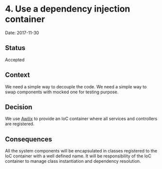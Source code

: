 # 4. Use a dependency injection container

Date: 2017-11-30

## Status

Accepted

## Context

We need a simple way to decouple the code. We need a simple way to swap components with mocked one for testing purpose.

## Decision

We use [Awilix](https://github.com/jeffijoe/awilix) to provide an IoC container where all services and controllers are
registered.

## Consequences

All the system components will be encapsulated in classes registered to the IoC container with a well defined name. It
will be responsibility of the IoC container to manage class instantiation and dependency resolution.
